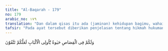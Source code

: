 ```yaml
---
title: "Al-Baqarah - 179"
no: 179
arabic_no: ١٧٩
translation: "Dan dalam qisas itu ada (jaminan) kehidupan bagimu, wahai orang-orang yang berakal, agar kamu bertakwa."
tafsir: "Pada ayat tersebut diberikan penjelasan tentang hikmah hukuman kisas, yaitu untuk mencapai keamanan dan ketenteraman. Karena dengan pelaksanaan hukum kisas, umat manusia tidak akan sewenang-wenang melakukan pembunuhan dengan memperturutkan hawa nafsunya saja, dan mendasarkan pembunuhan itu kepada perasaan bahwa dirinya lebih kuat, lebih kaya, lebih berkuasa dan sebagainya.\n\nTafsir al-Manar telah memberikan uraian panjang lebar tentang kebaikan hukuman kisas dan hukuman diat yang dibawa oleh Al-Qur'an; dengan memberikan bermacam-macam perbandingan tentang perundang-undangan, serta tingkah laku umat manusia, baik di timur maupun di barat, dan memberikan analisis beberapa pendapat para sarjana hukum. Tafsir al-Manar mengatakan: apabila kita memperhatikan syariat umat yang terdahulu, dan yang sekarang tentang hukuman yang ditetapkan dalam pembunuhan, maka kita melihat bahwa Al-Qur'an benar-benar berada digaris tengah yang sangat wajar. Karena hukuman yang diberikan kepada pembunuh pada periode jahiliah adalah selalu berdasarkan kepada kuat dan lemahnya suku. Seorang yang terbunuh dari suku yang kuat, sebagai balasan biasanya membunuh 10 orang dari pihak suku pembunuh yang lemah. \n\nTafsir al-Manar menambahkan, \".... Sebagian manusia (penjahat-penjahat), kalau hukuman pembunuh hanya ditetapkan sekadar masuk penjara beberapa tahun, mereka tidak akan jera, bahkan ada yang ingin masuk penjara untuk mendapatkan perlindungan dan penghidupan dengan cuma-cuma. Bagi orang seperti ini, tentulah yang paling baik hukumannya ialah kisas, dibunuh apabila ia membunuh orang lain. Tetapi kalau ahli waris yang terbunuh memberikan maaf, maka gugurlah hukuman kisas diganti dengan hukuman lain yaitu membayar diat (denda).\" Demikian beberapa uraian ringkasan dari Tafsir al-Manar."
---
```


وَلَكُمْ فِى الْقِصَاصِ حَيٰوةٌ يّٰٓاُولِى الْاَلْبَابِ لَعَلَّكُمْ تَتَّقُوْنَ 
